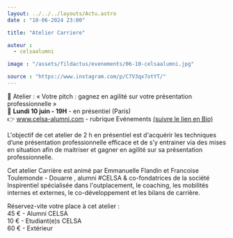 ```yaml
---
layout: ../../../layouts/Actu.astro
date : "10-06-2024 23:00"

title: "Atelier Carriere"

auteur :
  - celsaalumni

image : "/assets/fildactus/evenements/06-10-celsaalumni.jpg"

source : "https://www.instagram.com/p/C7V3qx7otYT/"
---
```


📌 Atelier : « Votre pitch : gagnez en agilité sur votre présentation professionnelle »  
📅 __Lundi 10 juin - 19H__ - en présentiel (Paris)  
👉 www.celsa-alumni.com - rubrique Evénements [(suivre le lien en Bio)](https://www.celsa-alumni.com/fr/event/atelier-votre-pitch-gagnez-en-agilite-sur-votre-presentation-professionnelle-lundi-10-juin-a-19-h/2024/05/25/163)

L'objectif de cet atelier de 2 h en présentiel est d'acquérir les techniques d’une présentation professionnelle efficace et de s’y entrainer via des mises en situation afin de maitriser et gagner en agilité sur sa présentation professionnelle.

Cet atelier Carrière est animé par Emmanuelle Flandin et Francoise Toulemonde - Douarre , alumni #CELSA & co-fondatrices de la société Inspirentiel spécialisée dans l'outplacement, le coaching, les mobilités internes et externes, le co-développement et les bilans de carrière.

Réservez-vite votre place à cet atelier :  
45 € - Alumni CELSA  
10 € - Etudiant(e)s CELSA  
60 € - Extérieur